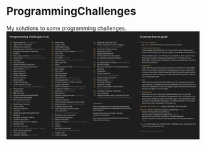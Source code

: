 # ProgrammingChallenges
My solutions to some programming challenges.
![alt tag](https://raw.githubusercontent.com/mertserezli/ProgrammingChallenges/master/challenges.jpg)
